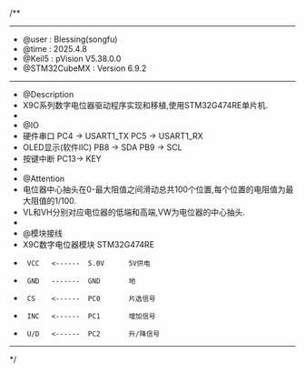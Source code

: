 /**
  ******************************************************************************
  * @user           : Blessing(songfu)
  * @time           : 2025.4.8
  * @Keil5          : pVision V5.38.0.0
  * @STM32CubeMX    : Version 6.9.2
  ******************************************************************************
  * @Description
  * X9C系列数字电位器驱动程序实现和移植,使用STM32G474RE单片机.
  *
  * @IO
  * 硬件串口            PC4 -> USART1_TX  PC5 -> USART1_RX
  * OLED显示(软件IIC)   PB8 -> SDA        PB9 -> SCL
  * 按键中断            PC13-> KEY
  *
  * @Attention
  * 电位器中心抽头在0-最大阻值之间滑动总共100个位置,每个位置的电阻值为最大阻值的1/100.
  * VL和VH分别对应电位器的低端和高端,VW为电位器的中心抽头.
  *
  * @模块接线
  * X9C数字电位器模块   STM32G474RE
  *      VCC   <------  5.0V      5V供电
  *      GND   -------  GND       地
  *      CS    <------  PC0       片选信号
  *      INC   <------  PC1       增加信号
  *      U/D   <------  PC2       升/降信号
  ******************************************************************************
  */
